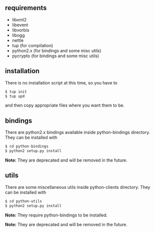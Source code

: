 ## requirements

* libxml2
* libevent
* libvorbis
* libogg
* nettle
* tup (for compilation)
* python2.x (for bindings and some misc utils)
* pycrypto (for bindings and some misc utils)

## installation

There is no installation script at this time, so you have to
```sh
$ tup init
$ tup upd
```
and then copy appropriate files where you want them to be.

## bindings

There are python2.x bindings available inside python-bindings directory. They can be installed with
```sh
$ cd python-bindings
$ python2 setup.py install
```
**Note:** They are deprecated and will be removed in the future.

## utils

There are some miscellaneous utils inside python-clients directory. They can be installed with
```sh
$ cd python-utils
$ python2 setup.py install
```
**Note:** They require python-bindings to be installed.

**Note:** They are deprecated and will be removed in the future.
